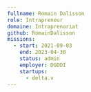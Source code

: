 ```yaml
---
fullname: Romain Dalisson
role: Intrapreneur
domaine: Intraprenariat
github: RomainDalisson
missions:
  - start: 2021-09-03
    end: 2023-04-30
    status: admin
    employer: DGDDI
    startups:
      - delta.v
---
```

